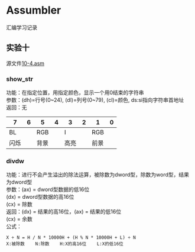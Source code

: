 # Assumbler
汇编学习记录

## 实验十
源文件[10-4.asm](/10-4.asm) <br />


### show_str
功能：在指定位置，用指定颜色，显示一个用0结束的字符串 <br />
参数：(dh)=行号(0~24), (dl)=列号(0~79), (cl)=颜色, ds:si指向字符串首地址 <br />
返回：无 <br />


|7|6|5|4|3|2|1|0|
|-|-|-|-|-|-|-|-|
|BL||RGB||I||RGB|
|闪烁||背景||高亮||前景|

### divdw
功能：进行不会产生溢出的除法运算，被除数为dword型，除数为word型，结果为dword型 <br />
参数：(ax) = dword型数据的低16位 <br />
      (dx) = dword型数据的高16位 <br />
      (cx) = 除数 <br />
返回：(dx) = 结果的高16位，(ax) = 结果的低16位 <br />
      (cx) = 余数 <br />
公式：
```
X ÷ N = H / N * 10000H + (H % N * 10000H + L) ÷ N
X:被除数    N:除数    H:X的高16位    L:X的低16位
```

